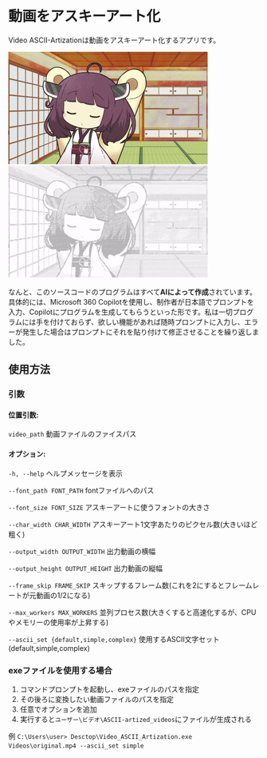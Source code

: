 # 動画をアスキーアート化
Video ASCII-Artizationは動画をアスキーアート化するアプリです。

![変換前](example_before.gif)
![変換後](example_after.gif)

なんと、このソースコードのプログラムはすべて**AIによって作成**されています。
具体的には、Microsoft 360 Copilotを使用し、制作者が日本語でプロンプトを入力、Copilotにプログラムを生成してもらうといった形です。私は一切プログラムには手を付けておらず、欲しい機能があれば随時プロンプトに入力し、エラーが発生した場合はプロンプトにそれを貼り付けて修正させることを繰り返しました。

## 使用方法
### 引数
#### 位置引数:

  `video_path`  動画ファイルのファイスパス
  
#### オプション:

  `-h, --help`  ヘルプメッセージを表示 
  
  `--font_path FONT_PATH`  fontファイルへのパス

  `--font_size FONT_SIZE`  アスキーアートに使うフォントの大きさ
                        
  `--char_width CHAR_WIDTH`  アスキーアート1文字あたりのピクセル数(大きいほど粗く)
                       
  `--output_width OUTPUT_WIDTH`  出力動画の横幅
                        
  `--output_height OUTPUT_HEIGHT`  出力動画の縦幅
                        
  `--frame_skip FRAME_SKIP`  スキップするフレーム数(これを2にするとフレームレートが元動画の1/2になる)
                        
  `--max_workers MAX_WORKERS`  並列プロセス数(大きくすると高速化するが、CPUやメモリーの使用率が上昇する)
                        
  `--ascii_set {default,simple,complex}`  使用するASCII文字セット(default,simple,complex)

### exeファイルを使用する場合
1. コマンドプロンプトを起動し、exeファイルのパスを指定
2. その後ろに変換したい動画ファイルのパスを指定
3. 任意でオプションを追加
4. 実行すると`ユーザー\ビデオ\ASCII-artized_videos`にファイルが生成される
   
例 `C:\Users\user> Desctop\Video_ASCII_Artization.exe Videos\original.mp4 --ascii_set simple`
